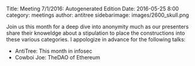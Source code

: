Title: Meeting 7/1/2016: Autogenerated Edition
Date: 2016-05-25 8:00 
category: meetings
author: antitree
sidebarimage: images/2600_skull.png

Join us this month for a deep dive into anonymity much as our presenters
share their knoweldge about a stipulation to place the constructions
into these various categories. I appologize in advance for the following
talks:

* AntiTree: This month in infosec
* Cowboi Joe: TheDAO of Ethereum

